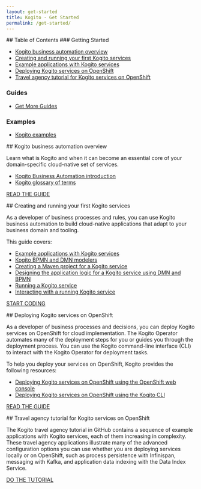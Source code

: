 ```yaml
---
layout: get-started
title: Kogito - Get Started
permalink: /get-started/
---
```


<div class="grid__item width-4-12 hide-mobile toc" markdown="1">
## Table of Contents
### Getting Started

 - [Kogito business automation overview](https://docs.kogito.kie.org/latest/html_single/#con-kogito-automation_kogito-docs)
 - [Creating and running your first Kogito services](https://docs.kogito.kie.org/latest/html_single/#chap-kogito-creating-running)
 - [Example applications with Kogito services](https://docs.kogito.kie.org/latest/html_single/#ref-kogito-app-examples_kogito-creating-running)
 - [Deploying Kogito services on OpenShift](https://docs.kogito.kie.org/latest/html_single/#chap-kogito-deploying-on-openshift)
 - [Travel agency tutorial for Kogito services on OpenShift](https://docs.kogito.kie.org/latest/html_single/#con-kogito-travel-agency_kogito-deploying-on-openshift)

### Guides

 - [Get More Guides]({{site.baseurl}}/guides)

### Examples

 - [Kogito examples](https://github.com/kiegroup/kogito-examples/)

</div>
<div class="grid__item width-8-12 width-12-12-m gs-content">
<div class="guide-item" markdown="1">
## Kogito business automation overview

Learn what is Kogito and when it can become an essential core of your domain-specific cloud-native set of services.

* <a href="https://docs.kogito.kie.org/latest/html_single/#con-kogito-automation_kogito-docs">Kogito Business Automation introduction</a>
* <a href="https://docs.kogito.kie.org/latest/html_single/#ref-kogito-glossary_kogito-developing-decision-services">Kogito glossary of terms</a>

<a href="https://docs.kogito.kie.org/latest/html_single/#con-kogito-automation_kogito-docs" class="button-cta secondary">READ THE GUIDE</a>
</div>

<div class="guide-item" markdown="1">
## Creating and running your first Kogito services

As a developer of business processes and rules, you can use Kogito business automation to build cloud-native applications that adapt to your business domain and tooling.

This guide covers:

* <a href="https://docs.kogito.kie.org/latest/html_single/#ref-kogito-app-examples_kogito-creating-running">Example applications with Kogito services</a>
* <a href="https://docs.kogito.kie.org/latest/html_single/#con-kogito-modelers_kogito-creating-running">Kogito BPMN and DMN modelers</a>
* <a href="https://docs.kogito.kie.org/latest/html_single/#proc-kogito-creating-project_kogito-creating-running">Creating a Maven project for a Kogito service</a>
* <a href="https://docs.kogito.kie.org/latest/html_single/#proc-kogito-designing-app_kogito-creating-running">Designing the application logic for a Kogito service using DMN and BPMN</a>
* <a href="https://docs.kogito.kie.org/latest/html_single/#proc-kogito-running-app_kogito-creating-running">Running a Kogito service</a>
* <a href="https://docs.kogito.kie.org/latest/html_single/#proc-kogito-interacting-app_kogito-creating-running">Interacting with a running Kogito service</a>

<a href="https://docs.kogito.kie.org/latest/html_single/#chap-kogito-creating-running" class="button-cta secondary">START CODING</a>
</div>

<div class="guide-item" markdown="1">
## Deploying Kogito services on OpenShift

As a developer of business processes and decisions, you can deploy Kogito services on OpenShift for cloud implementation. The Kogito Operator automates many of the deployment steps for you or guides you through the deployment process. You can use the Kogito command-line interface (CLI) to interact with the Kogito Operator for deployment tasks.

To help you deploy your services on OpenShift, Kogito provides the following resources:

* <a href="https://docs.kogito.kie.org/latest/html_single/#proc-kogito-service-deployment-openshift-web-console_kogito-deploying-on-openshift">Deploying Kogito services on OpenShift using the OpenShift web console</a>
* <a href="https://docs.kogito.kie.org/latest/html_single/#proc-kogito-deploying-on-ocp-kogito-cli_kogito-deploying-on-openshift">Deploying Kogito services on OpenShift using the Kogito CLI</a>

<a href="https://docs.kogito.kie.org/latest/html_single/#chap-kogito-deploying-on-openshift" class="button-cta secondary">READ THE GUIDE</a>
</div>

<div class="guide-item" markdown="1">
## Travel agency tutorial for Kogito services on OpenShift

The Kogito travel agency tutorial in GitHub contains a sequence of example applications with Kogito services, each of them increasing in complexity. These travel agency applications illustrate many of the advanced configuration options you can use whether you are deploying services locally or on OpenShift, such as process persistence with Infinispan, messaging with Kafka, and application data indexing with the Data Index Service.

<a href="https://docs.kogito.kie.org/latest/html_single/#con-kogito-travel-agency_kogito-deploying-on-openshift" class="button-cta secondary">DO THE TUTORIAL</a>
</div>

</div>
